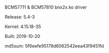 BCM57711 & BCM57810 bnx2x.ko driver

Release: 5.4-3

Kernel: 4.15.18-35

Built: 2019-10-20

md5sum: 5f6eefe95178d6062542eea43f9451fd

